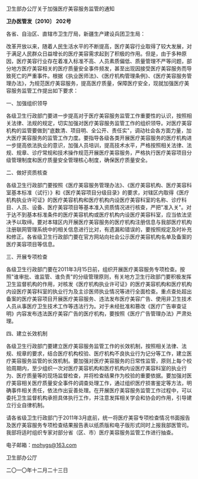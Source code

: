 卫生部办公厅关于加强医疗美容服务监管的通知

**卫办医管发〔2010〕 202号**

各省、自治区、直辖市卫生厅局，新疆生产建设兵团卫生局：

改革开放以来，随着人民生活水平的不断提高，医疗美容行业取得了较大发展，对于满足人民群众日益增长的医疗美容需求起到了积极的作用。但是，由于多种原因，医疗美容行业存在着准入标准不高、人员素质偏低、质量管理不严等问题，部分地方医疗美容相关的医疗质量安全事件频发，甚至出现因接受医疗美容服务而导致死亡的严重事件。根据《执业医师法》、《医疗机构管理条例》、《医疗美容服务管理办法》，为规范医疗美容服务，提高医疗质量，保障医疗安全，现就加强医疗美容服务监管工作提出如下要求：

一、加强组织领导

各级卫生行政部门要进一步提高对于医疗美容服务监管工作重要性的认识，按照相关法律、法规的规定，切实加强对医疗美容服务监管工作的组织领导。对医疗美容机构的监管要做到"底数清、项目明、全公开、责任实"，调动社会各方面力量，加大医疗美容服务的监管工作力度。要指导各级各类开展医疗美容服务的医疗机构进一步提高依法执业的意识，加强人员培训，提高技术水平，严格按照相关法律、法规、规章、诊疗常规和技术操作规范开展医疗美容服务，严格执行医疗美容项目分级管理制度和医疗质量安全管理核心制度，确保医疗质量安全。

二、做好资质核查

各级卫生行政部门要按照《医疗美容服务管理办法》、《医疗美容机构、医疗美容科室基本标准（试行）》和《医疗美容项目分级目录》的要求，对辖区内取得《医疗机构执业许可证》的医疗美容机构和医疗机构内设医疗美容科室的名称、诊疗科目、人员、设备、医疗美容项目等基本准入资质情况进行核查，严把"准入关"。对于达不到基本标准条件的医疗美容机构或医疗机构内设医疗美容科室，应当依法坚决予以取缔。要对本辖区内开展医疗美容服务的医疗机构注册信息与我部医疗机构注册联网管理系统中的相关信息进行比对，有遗漏和错误的，要按照规定及时补充和修正。各省级卫生行政部门要在官方网站向社会公示医疗美容机构名单及备案的医疗美容项目等信息。

三、开展专项检查

各级卫生行政部门要在2011年3月15日前，组织开展医疗美容服务专项检查。按照"谁审批、谁监管、谁负责"的分级管理原则，有关地方卫生行政部门要积极发挥卫生监督机构的作用，对核发《医疗机构执业许可证》的医疗美容机构和医疗机构内设医疗美容科室的执业行为及主诊医师执业情况等进行全面检查。重点查处超出备案的医疗美容项目开展医疗美容服务、违法发布医疗美容广告、使用非卫生技术人员从事医疗卫生技术工作等违法行为。对于未经批准和篡改《医疗广告审查证明》内容发布违法医疗美容广告的医疗机构，要按照《医疗广告管理办法》严肃处理。

四、建立长效机制

各级卫生行政部门要建立医疗美容服务监管工作的长效机制，按照相关法律、法规、规章的要求，结合医疗机构校验、医疗机构不良执业行为记分等工作，建立医疗美容服务监管的长效机制。要加强对医疗美容服务的日常性监管，原则上每个校验周期内，至少组织一次对医疗美容机构和医疗机构内设医疗美容科室的执业行为、医疗质量等的现场监督检查，并将检查结果作为校验的重要依据。要加强对医疗美容相关医疗质量安全事件的调查处理工作，通过组织医疗损害鉴定等方法，明确事件相关责任，依法作出妥善处理。在开展医疗美容服务监管工作过程中，可以委托卫生监督机构承担具体执行工作，并注意发挥相关学会和协会的作用，引导建立行业自律机制。

请各省级卫生行政部门于2011年3月底前，统一将医疗美容专项检查情况书面报告及医疗美容服务专项检查结果报告表以纸质版和电子版形式同时上报我部医管司。我部将适时组织专家对部分省（区、市）医疗美容服务监管工作进行抽查。

电子邮箱：mohygs@163.com

卫生部办公厅

二〇一〇年十二月二十三日